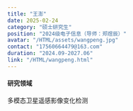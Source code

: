 ```yaml
---
title: "王澎"
date: 2025-02-24
category: "硕士研究生"
position: "2024级电子信息（导师：郑煜辰）"
avatar: "/HTML/assets/wangpeng.jpg"
contact: "17560664479@163.com"
duration: "2024.09-2027.06"
link: "/HTML/wangpeng.html"
---
```


#### 研究领域
多模态卫星遥感影像变化检测 